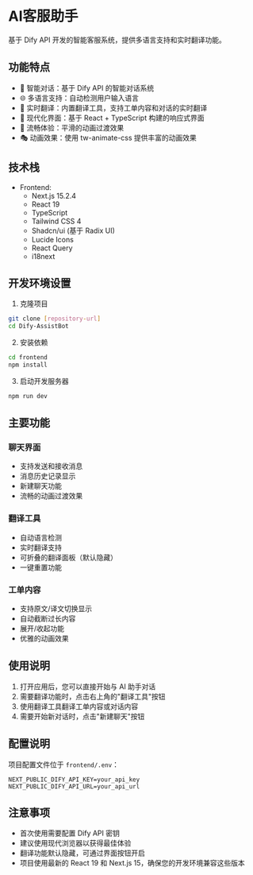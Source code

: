 # AI客服助手

基于 Dify API 开发的智能客服系统，提供多语言支持和实时翻译功能。

## 功能特点

- 💬 智能对话：基于 Dify API 的智能对话系统
- 🌐 多语言支持：自动检测用户输入语言
- 🔄 实时翻译：内置翻译工具，支持工单内容和对话的实时翻译
- 🎨 现代化界面：基于 React + TypeScript 构建的响应式界面
- 🚀 流畅体验：平滑的动画过渡效果
- 🎭 动画效果：使用 tw-animate-css 提供丰富的动画效果

## 技术栈

- Frontend:
  - Next.js 15.2.4
  - React 19
  - TypeScript
  - Tailwind CSS 4
  - Shadcn/ui (基于 Radix UI)
  - Lucide Icons
  - React Query
  - i18next

## 开发环境设置

1. 克隆项目
```bash
git clone [repository-url]
cd Dify-AssistBot
```

2. 安装依赖
```bash
cd frontend
npm install
```

3. 启动开发服务器
```bash
npm run dev
```

## 主要功能

### 聊天界面
- 支持发送和接收消息
- 消息历史记录显示
- 新建聊天功能
- 流畅的动画过渡效果

### 翻译工具
- 自动语言检测
- 实时翻译支持
- 可折叠的翻译面板（默认隐藏）
- 一键重置功能

### 工单内容
- 支持原文/译文切换显示
- 自动截断过长内容
- 展开/收起功能
- 优雅的动画效果

## 使用说明

1. 打开应用后，您可以直接开始与 AI 助手对话
2. 需要翻译功能时，点击右上角的"翻译工具"按钮
3. 使用翻译工具翻译工单内容或对话内容
4. 需要开始新对话时，点击"新建聊天"按钮

## 配置说明

项目配置文件位于 `frontend/.env`：

```env
NEXT_PUBLIC_DIFY_API_KEY=your_api_key
NEXT_PUBLIC_DIFY_API_URL=your_api_url
```

## 注意事项

- 首次使用需要配置 Dify API 密钥
- 建议使用现代浏览器以获得最佳体验
- 翻译功能默认隐藏，可通过界面按钮开启
- 项目使用最新的 React 19 和 Next.js 15，确保您的开发环境兼容这些版本 
